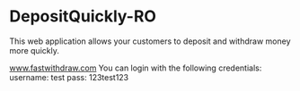 # DepositQuickly-RO
This web application allows your customers to deposit and withdraw money more quickly.

www.fastwithdraw.com
You can login with the following credentials:
username: test
pass: 123test123
